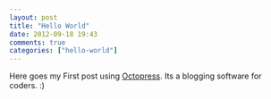 ```yaml
---
layout: post
title: "Hello World"
date: 2012-09-18 19:43
comments: true
categories: ["hello-world"] 
---
```


Here goes my First post using [Octopress](http://octopress.com). Its a blogging software for coders. :)  

